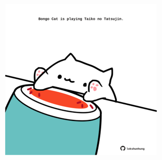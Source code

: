 <!-- built at 13/06/2025, 11:00:37 UTC -->
<p align="center">
  <img width="500" height="500" src="./ReadmeImage.svg">
</p>
